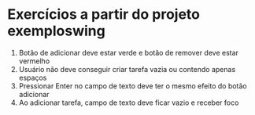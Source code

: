 # Exercícios a partir do projeto exemploswing
1. Botão de adicionar deve estar verde e botão de remover deve estar vermelho
2. Usuário não deve conseguir criar tarefa vazia ou contendo apenas espaços
3. Pressionar Enter no campo de texto deve ter o mesmo efeito do botão adicionar
4. Ao adicionar tarefa, campo de texto deve ficar vazio e receber foco
